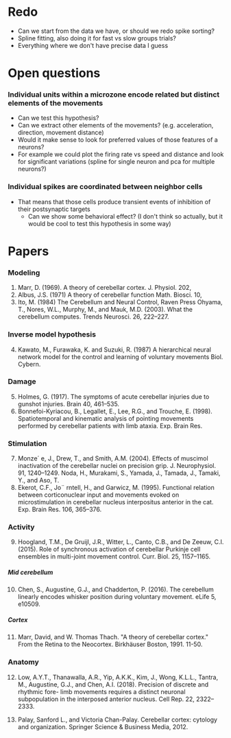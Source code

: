 # Redo
- Can we start from the data we have, or should we redo spike sorting?
- Spline fitting, also doing it for fast vs slow groups trials?
- Everything where we don't have precise data I guess

# Open questions
### Individual units within a microzone encode related but distinct elements of the movements
- Can we test this hypothesis?
- Can we extract other elements of the movements? (e.g. acceleration, direction, movement distance)
- Would it make sense to look for preferred values of those features of a neurons? 
- For example we could plot the firing rate vs speed and distance and look for significant variations (spline for single neuron and pca for multiple neurons?)

### Individual spikes are coordinated between neighbor cells
- That means that those cells produce transient events of inhibition of their postsynaptic targets
	+ Can we show some behavioral effect? (I don't think so actually, but it would be cool to test this hypothesis in some way)


# Papers
### Modeling 
1. Marr, D. (1969). A theory of cerebellar cortex. J. Physiol. 202, 
2. Albus, J.S. (1971) A theory of cerebellar function Math. Biosci. 10,
3. Ito, M. (1984) The Cerebellum and Neural Control, Raven Press
Ohyama, T., Nores, W.L., Murphy, M., and Mauk, M.D. (2003). What the cerebellum computes. Trends Neurosci. 26, 222–227.

### Inverse model hypothesis
4. Kawato, M., Furawaka, K. and Suzuki, R. (1987) A hierarchical neural
network model for the control and learning of voluntary movements
Biol. Cybern.

### Damage
5. Holmes, G. (1917). The symptoms of acute cerebellar injuries due to gunshot injuries. Brain 40, 461–535.
6. Bonnefoi-Kyriacou, B., Legallet, E., Lee, R.G., and Trouche, E. (1998). Spatiotemporal and kinematic analysis of pointing movements performed by cerebellar patients with limb ataxia. Exp. Brain Res.

### Stimulation
7. Monze´ e, J., Drew, T., and Smith, A.M. (2004). Effects of muscimol inactivation of the cerebellar nuclei on precision grip. J. Neurophysiol. 91, 1240–1249.  Noda, H., Murakami, S., Yamada, J., Tamada, J., Tamaki, Y., and Aso, T.
8. Ekerot, C.F., Jo¨ rntell, H., and Garwicz, M. (1995). Functional relation between corticonuclear input and movements evoked on microstimulation in cerebellar nucleus interpositus anterior in the cat. Exp. Brain Res. 106, 365–376.

### Activity 
9. Hoogland, T.M., De Gruijl, J.R., Witter, L., Canto, C.B., and De Zeeuw, C.I.  (2015). Role of synchronous activation of cerebellar Purkinje cell ensembles in multi-joint movement control. Curr. Biol. 25, 1157–1165.

##### Mid cerebellum
10. Chen, S., Augustine, G.J., and Chadderton, P. (2016). The cerebellum linearly encodes whisker position during voluntary movement. eLife 5, e10509.

##### Cortex
11. Marr, David, and W. Thomas Thach. "A theory of cerebellar cortex." From the Retina to the Neocortex. Birkhäuser Boston, 1991. 11-50.

### Anatomy
12. Low, A.Y.T., Thanawalla, A.R., Yip, A.K.K., Kim, J., Wong, K.L.L., Tantra, M., Augustine, G.J., and Chen, A.I. (2018). Precision of discrete and rhythmic fore- limb movements requires a distinct neuronal subpopulation in the interposed anterior nucleus. Cell Rep. 22, 2322–2333.

13. Palay, Sanford L., and Victoria Chan-Palay. Cerebellar cortex: cytology and organization. Springer Science & Business Media, 2012.
